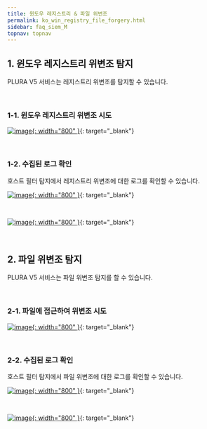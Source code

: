 ```yaml
---
title: 윈도우 레지스트리 & 파일 위변조 
permalink: ko_win_registry_file_forgery.html
sidebar: faq_siem_M
topnav: topnav
---
```


## 1. 윈도우 레지스트리 위변조 탐지
PLURA V5 서비스는 레지스트리 위변조를 탐지할 수 있습니다.

<br />

### 1-1. 윈도우 레지스트리 위변조 시도

[![image](/docs/images/Additianal/win_registry/1.png){: width="800" }](/docs/images/Additianal/win_registry/1.png){: target="_blank"}

<br />

### 1-2. 수집된 로그 확인

호스트 필터 탐지에서 레지스트리 위변조에 대한 로그를 확인할 수 있습니다.

[![image](/docs/images/Additianal/win_registry/07.png){: width="800" }](/docs/images/Additianal/win_registry/07.png){: target="_blank"}

<br />

[![image](/docs/images/Additianal/win_registry/08.png){: width="800" }](/docs/images/Additianal/win_registry/08.png){: target="_blank"}

<br />

## 2. 파일 위변조 탐지 
PLURA V5 서비스는 파일 위변조 탐지를 할 수 있습니다.

<br />

### 2-1. 파일에 접근하여 위변조 시도

[![image](/docs/images/Additianal/win_registry/4.png){: width="800" }](/docs/images/Additianal/win_registry/4.png){: target="_blank"}

<br />

### 2-2. 수집된 로그 확인

호스트 필터 탐지에서 파일 위변조에 대한 로그를 확인할 수 있습니다.

[![image](/docs/images/Additianal/win_registry/09.png){: width="800" }](/docs/images/Additianal/win_registry/09.png){: target="_blank"}

<br />

[![image](/docs/images/Additianal/win_registry/10.png){: width="800" }](/docs/images/Additianal/win_registry/10.png){: target="_blank"}